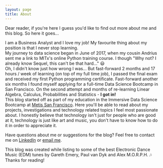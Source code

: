 ```yaml
---
layout: page
title: About
---
```


<p class="message">
  Dear reader, if you're here I guess you'd like to find out more about me and this blog. 
So here it goes...  
</p>

I am a Business Analyst and I love my job! My favourite thing about my position is that I never stop learning.  
My journey to data science began in June of 2017, when my cousin Andrius sent me a link to MITx's online Python training course. I though "Why not? I already know Sequel, this can't be that hard..." :smiley:  
 Oh, I didn't know just how wrong I was... But fast-forward 2 months and 17 hours / week of learning (on top of my full time job), I passed the final exam and received my first Python programming certificate.  Fast-forward another six months I found myself applying for a full-time Data Science Bootcamp in San Francisco.  On the second attempt and months of re-learning Linear Algebra, Calculus, Probabilities and Statistics - **I got in!**  
 This blog started off as part of my education in the Immersive Data Science Bootcamp at [Metis San Francisco](https://www.thisismetis.com/). Here you'll be able to read about my projects, investigations and technology related topics I feel most passionate about.
I honestly believe that technology isn't just for people who are good at it, technology is just like art and music, you don't have to know how to do it in order to appreciate it.

Have questions about me or suggestions for the blog? Feel free to contact me on [LinkedIn](https://www.linkedin.com/in/auste-mastaviciute-59a58a54/) or [email me](auste.m@gmail.com).

This blog was created while listing to some of the best Electronic Dance Music (EDM) tunes by Gareth Emery, Paul van Dyk and Alex M.O.R.P.H. :notes:    
Thanks for reading!
